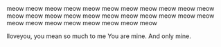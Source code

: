 meow meow meow meow meow meow
meow meow meow meow meow meow
meow meow meow meow meow meow
meow meow meow meow meow meow
meow meow meow meow meow meow





Iloveyou, you mean so much to me
You are mine. And only mine.
